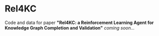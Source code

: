 # Rel4KC #
Code and data for paper **"Rel4KC: a Reinforcement Learning Agent for Knowledge Graph Completion and Validation"**
*coming soon...*
